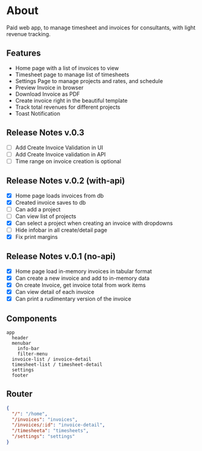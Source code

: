 # About

Paid web app, to manage timesheet and invoices for consultants, with light revenue tracking.

## Features

- Home page with a list of invoices to view
- Timesheet page to manage list of timesheets
- Settings Page to manage projects and rates, and schedule
- Preview Invoice in browser
- Download Invoice as PDF
- Create invoice right in the beautiful template
- Track total revenues for different projects
- Toast Notification

## Release Notes v.0.3

- [ ] Add Create Invoice Validation in UI
- [ ] Add Create Invoice validation in API
- [ ] Time range on invoice creation is optional

## Release Notes v.0.2 (with-api)

- [x] Home page loads invoices from db
- [x] Created invoice saves to db
- [ ] Can add a project
- [ ] Can view list of projects
- [x] Can select a project when creating an invoice with dropdowns
- [ ] Hide infobar in all create/detail page
- [x] Fix print margins

## Release Notes v.0.1 (no-api)

- [x] Home page load in-memory invoices in tabular format
- [x] Can create a new invoice and add to in-memory data
- [x] On create Invoice, get invoice total from work items
- [x] Can view detail of each invoice
- [x] Can print a rudimentary version of the invoice

## Components

```
app
  header
  menubar
    info-bar
    filter-menu
  invoice-list / invoice-detail
  timesheet-list / timesheet-detail
  settings
  footer
```

## Router

```json
{
  "/": "/home",
  "/invoices": "invoices",
  "/invoices/:id": "invoice-detail",
  "/timesheeta": "timesheets",
  "/settings": "settings"
}
```
